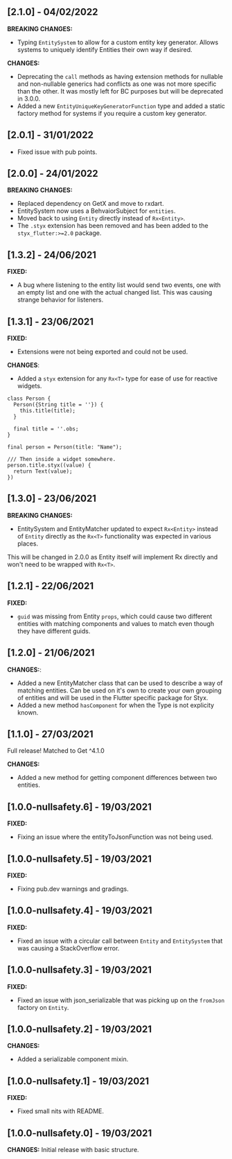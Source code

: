 ## [2.1.0] - 04/02/2022
**BREAKING CHANGES:**
- Typing `EntitySystem` to allow for a custom entity key generator. Allows systems to uniquely identify Entities their own way if desired.

**CHANGES:**
- Deprecating the `call` methods as having extension methods for nullable and non-nullable generics had conflicts as one was not more specific than the other. It was mostly left for BC purposes but will be deprecated in 3.0.0.
- Added a new `EntityUniqueKeyGeneratorFunction` type and added a static factory method for systems if you require a custom key generator.

## [2.0.1] - 31/01/2022
- Fixed issue with pub points.

## [2.0.0] - 24/01/2022
**BREAKING CHANGES:**
- Replaced dependency on GetX and move to rxdart.
- EntitySystem now uses a BehvaiorSubject for `entities`.
- Moved back to using `Entity` directly instead of `Rx<Entity>`.
- The `.styx` extension has been removed and has been added to the `styx_flutter:>=2.0` package.

## [1.3.2] - 24/06/2021
**FIXED:**
- A bug where listening to the entity list would send two events, one with an empty
list and one with the actual changed list. This was causing strange behavior for listeners.

## [1.3.1] - 23/06/2021
**FIXED:**
- Extensions were not being exported and could not be used.

**CHANGES**:
- Added a `styx` extension for any `Rx<T>` type for ease of use for reactive widgets.
```
class Person {
  Person({String title = ''}) {
    this.title(title);
  }

  final title = ''.obs;
}

final person = Person(title: "Name");

/// Then inside a widget somewhere.
person.title.styx((value) {
  return Text(value);
})
```

## [1.3.0] - 23/06/2021
**BREAKING CHANGES:**
- EntitySystem and EntityMatcher updated to expect `Rx<Entity>` instead of `Entity` directly
as the `Rx<T>` functionality was expected in various places.

This will be changed in 2.0.0 as Entity itself will implement Rx directly and won't
need to be wrapped with `Rx<T>`.

## [1.2.1] - 22/06/2021
**FIXED:**
- `guid` was missing from Entity `props`, which could cause two different entities
with matching components and values to match even though they have different
guids.

## [1.2.0] - 21/06/2021
**CHANGES:**:
- Added a new EntityMatcher class that can be used to describe a way of
matching entities. Can be used on it's own to create your own grouping of entities
and will be used in the Flutter specific package for Styx.
- Added a new method `hasComponent` for when the Type is not explicity known.

## [1.1.0] - 27/03/2021
Full release! Matched to Get ^4.1.0

**CHANGES:**
- Added a new method for getting component differences between two entities.

## [1.0.0-nullsafety.6] - 19/03/2021
**FIXED:**
- Fixing an issue where the entityToJsonFunction was not being used.

## [1.0.0-nullsafety.5] - 19/03/2021
**FIXED:**
- Fixing pub.dev warnings and gradings.

## [1.0.0-nullsafety.4] - 19/03/2021
**FIXED:**
- Fixed an issue with a circular call between `Entity` and `EntitySystem` that was causing a
StackOverflow error.

## [1.0.0-nullsafety.3] - 19/03/2021
**FIXED:**
- Fixed an issue with json_serializable that was picking up on the `fromJson` factory on `Entity`.

## [1.0.0-nullsafety.2] - 19/03/2021
**CHANGES:**
- Added a serializable component mixin.

## [1.0.0-nullsafety.1] - 19/03/2021
**FIXED:**
- Fixed small nits with README.

## [1.0.0-nullsafety.0] - 19/03/2021
**CHANGES:**
Initial release with basic structure.
